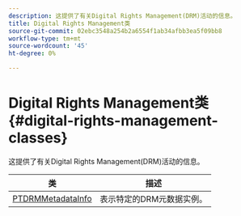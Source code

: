 ```yaml
---
description: 这提供了有关Digital Rights Management(DRM)活动的信息。
title: Digital Rights Management类
source-git-commit: 02ebc3548a254b2a6554f1ab34afbb3ea5f09bb8
workflow-type: tm+mt
source-wordcount: '45'
ht-degree: 0%

---
```


# Digital Rights Management类{#digital-rights-management-classes}

这提供了有关Digital Rights Management(DRM)活动的信息。

| **类** | **描述** |
|---|---|
| [PTDRMMetadataInfo](https://help.adobe.com/en_US/primetime/api/psdk/appledoc/Classes/PTDRMMetadataInfo.html) | 表示特定的DRM元数据实例。 |
